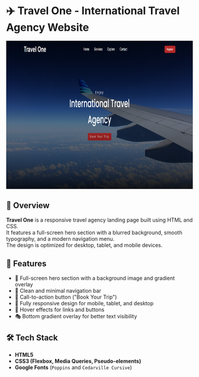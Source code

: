 # ✈️ Travel One - International Travel Agency Website

<img src="./TravelBG.png" alt="Travel One Preview" width="auto" height="400">


## 📌 Overview
**Travel One** is a responsive travel agency landing page built using HTML and CSS.  
It features a full-screen hero section with a blurred background, smooth typography, and a modern navigation menu.  
The design is optimized for desktop, tablet, and mobile devices.



## 🚀 Features
- 🌆 Full-screen hero section with a background image and gradient overlay
- 📜 Clean and minimal navigation bar
- 🎯 Call-to-action button ("Book Your Trip")
- 📱 Fully responsive design for mobile, tablet, and desktop
- 🎨 Hover effects for links and buttons
- 🎭 Bottom gradient overlay for better text visibility



## 🛠 Tech Stack
- **HTML5**
- **CSS3 (Flexbox, Media Queries, Pseudo-elements)**
- **Google Fonts** (`Poppins` and `Cedarville Cursive`)
